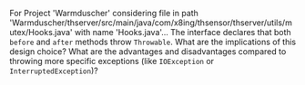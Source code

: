For Project 'Warmduscher' considering file in path 'Warmduscher/thserver/src/main/java/com/x8ing/thsensor/thserver/utils/mutex/Hooks.java' with name 'Hooks.java'... 
The interface declares that both `before` and `after` methods throw `Throwable`. What are the implications of this design choice? What are the advantages and disadvantages compared to throwing more specific exceptions (like `IOException` or `InterruptedException`)?